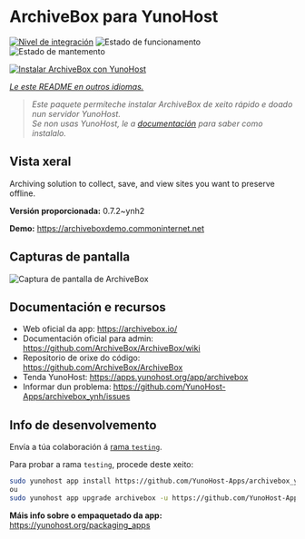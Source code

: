 <!--
NOTA: Este README foi creado automáticamente por <https://github.com/YunoHost/apps/tree/master/tools/readme_generator>
NON debe editarse manualmente.
-->

# ArchiveBox para YunoHost

[![Nivel de integración](https://dash.yunohost.org/integration/archivebox.svg)](https://dash.yunohost.org/appci/app/archivebox) ![Estado de funcionamento](https://ci-apps.yunohost.org/ci/badges/archivebox.status.svg) ![Estado de mantemento](https://ci-apps.yunohost.org/ci/badges/archivebox.maintain.svg)

[![Instalar ArchiveBox con YunoHost](https://install-app.yunohost.org/install-with-yunohost.svg)](https://install-app.yunohost.org/?app=archivebox)

*[Le este README en outros idiomas.](./ALL_README.md)*

> *Este paquete permíteche instalar ArchiveBox de xeito rápido e doado nun servidor YunoHost.*  
> *Se non usas YunoHost, le a [documentación](https://yunohost.org/install) para saber como instalalo.*

## Vista xeral

Archiving solution to collect, save, and view sites you want to preserve offline.


**Versión proporcionada:** 0.7.2~ynh2

**Demo:** <https://archiveboxdemo.commoninternet.net>

## Capturas de pantalla

![Captura de pantalla de ArchiveBox](./doc/screenshots/screenshot_archivebox1.png)

## Documentación e recursos

- Web oficial da app: <https://archivebox.io/>
- Documentación oficial para admin: <https://github.com/ArchiveBox/ArchiveBox/wiki>
- Repositorio de orixe do código: <https://github.com/ArchiveBox/ArchiveBox>
- Tenda YunoHost: <https://apps.yunohost.org/app/archivebox>
- Informar dun problema: <https://github.com/YunoHost-Apps/archivebox_ynh/issues>

## Info de desenvolvemento

Envía a túa colaboración á [rama `testing`](https://github.com/YunoHost-Apps/archivebox_ynh/tree/testing).

Para probar a rama `testing`, procede deste xeito:

```bash
sudo yunohost app install https://github.com/YunoHost-Apps/archivebox_ynh/tree/testing --debug
ou
sudo yunohost app upgrade archivebox -u https://github.com/YunoHost-Apps/archivebox_ynh/tree/testing --debug
```

**Máis info sobre o empaquetado da app:** <https://yunohost.org/packaging_apps>
